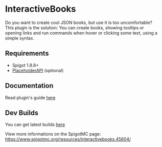 # InteractiveBooks
Do you want to create cool JSON books, but use it is too uncomfortable? This plugin is the solution: You can create books, showing tooltips or opening links and run commands when hover or clicking some text, using a simple syntax.

## Requirements
* Spigot 1.8.8+
* [PlaceholderAPI](https://www.spigotmc.org/resources/placeholderapi.6245/) (optional)

## Documentation
Read plugin's guide [here](https://github.com/Leonardo-DGS/InteractiveBooks/wiki)

## Dev Builds
You can get latest builds [here](https://ci.codemc.org/job/Leonardo-DGS/job/InteractiveBooks/)

View more informations on the SpigotMC page: https://www.spigotmc.org/resources/interactivebooks.45604/
